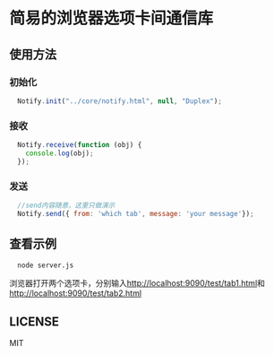 # 简易的浏览器选项卡间通信库

## 使用方法
### 初始化
```javascript
  Notify.init("../core/notify.html", null, "Duplex");
```

### 接收
```javascript
  Notify.receive(function (obj) {
    console.log(obj);
  });
```

### 发送
```javascript
  //send内容随意，这里只做演示
  Notify.send({ from: 'which tab', message: 'your message'});
```
## 查看示例
```bash
  node server.js
```
浏览器打开两个选项卡，分别输入[http://localhost:9090/test/tab1.html](http://localhost:9090/test/tab1.html)和[http://localhost:9090/test/tab2.html](http://localhost:9090/test/tab2.html)

## LICENSE
MIT